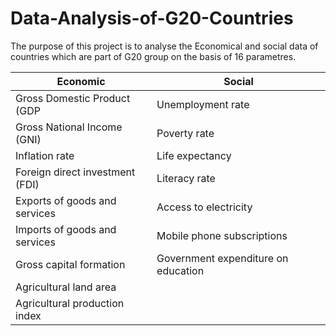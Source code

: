 # Data-Analysis-of-G20-Countries

The purpose of this project is to analyse the Economical and social data of countries which are part of G20 group on the basis of 16 parametres.


|Economic |   Social     | 
|---------|-----------------|
|Gross Domestic Product (GDP | Unemployment rate     |
|Gross National Income (GNI) |   Poverty rate   |
|Inflation rate| Life expectancy   |
|Foreign direct investment (FDI)|    Literacy rate       |
|Exports of goods and services |  Access to electricity     |
|Imports of goods and services |   Mobile phone subscriptions    |
|Gross capital formation|  Government expenditure on education    |
|Agricultural land area |    |
|Agricultural production index|     |


        
        
       
       

